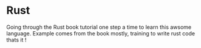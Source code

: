 # Rust

Going through the Rust book tutorial one step a time to learn this awsome language.
Example comes from the book mostly, training to write rust code thats it !
